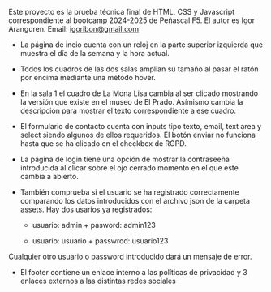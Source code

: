 Este proyecto es la prueba técnica final de HTML, CSS y Javascript correspondiente al bootcamp 2024-2025 de Peñascal F5.
El autor es Igor Aranguren. Email: igoribon@gmail.com

* La página de incio cuenta con un reloj en la parte superior izquierda que muestra el día de la semana y la hora actual.

* Todos los cuadros de las dos salas amplian su tamaño al pasar el ratón por encima mediante una método hover.

* En la sala 1 el cuadro de La Mona Lisa cambia al ser clicado mostrando la versión que existe en el museo de El Prado. Asímismo cambia la descripción para mostrar el texto correspondiente a ese cuadro.

* El formulario de contacto cuenta con inputs tipo texto, email, text area y select siendo algunos de ellos requeridos. El botón enviar no funciona hasta que se ha clicado en el checkbox de RGPD.

* La página de login tiene una opción de mostrar la contraseeña introducida al clicar sobre el ojo cerrado momento en el que este cambia a abierto.

* También comprueba si el usuario se ha registrado correctamente comparando los datos introducidos con el archivo json de la carpeta assets. Hay dos usarios ya registrados:
    * usuario: admin + pasword: admin123

    * usuario: usuario + passwrod: usuario123

Cualquier otro usuario o password introducido dará un mensaje de error.


* El footer contiene un enlace interno a las políticas de privacidad y 3 enlaces externos a las distintas redes sociales